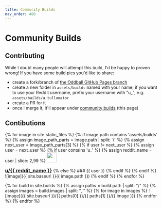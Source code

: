 ```yaml
---
title: Community Builds
nav_order: 400
---
```


# Community Builds

## Contributing

While I doubt many people will attempt this build, I'd be happy to proven wrong! If you have some build pics you'd like to share:
- create a fork/branch of [the Oddball GitHub Pages branch](https://github.com/atulloh/oddball/tree/gh-pages)
- create a new folder in `assets/builds` named with your name; if you want to use your Reddit username, prefix your username with "u_", e.g. `assets/builds/u_tullonator`
- create a PR for it
- once I merge it, it'll appear under [community builds]({{site.baseurl}}/community-builds) (this page)

## Contibutions

{% for image in site.static_files %}
    {% if image.path contains 'assets/builds' %}
        {% assign image_path_parts = image.path | split: '/' %}
        {% assign next_user = image_path_parts[3] %}
        {% if user != next_user %}
            {% assign user = next_user %}
            {% if user contains 'u_' %}
                {% assign reddit_name = user | slice: 2,99 %}
<img src="{{ site.baseurl }}/assets/images/reddit-logo.png" width="32" height="32" alt="" style="display: inline;"/>
<h3 style="display: inline;"><a href="https://www.reddit.com/user/{{ reddit_name }}">u/{{ reddit_name }}</a></h3>
            {% else %}
### {{ user }}
            {% endif %}
        {% endif %}    
![image]({{ site.baseurl }}{{ image.path }})
    {% endif %}
{% endfor %}

{% for build in site.builds %}
{% assign paths = build.path | split: "/" %}
{% assign images = build.images | split: ", " %}
{% for image in images %}
![image]({{ site.baseurl }}/{{ paths[0] }}/{{ paths[1] }}/{{ image }})
{% endfor %}
{% endfor %}
